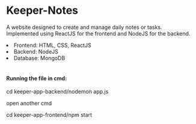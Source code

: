 # Keeper-Notes

<p>A website designed to create and manage daily notes or tasks. Implemented using ReactJS
for the frontend and NodeJS for the backend.</p>
<li>Frontend: HTML, CSS, ReactJS</li>
<li>Backend: NodeJS</li>
<li>Database: MongoDB</li>
<br>
<h4>Running the file in cmd:</h4>
  <p>cd keeper-app-backend/nodemon app.js</p>
<p>open another cmd</p>
  <p>cd keeper-app-frontend/npm start</p>
